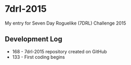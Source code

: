 # 7drl-2015
My entry for Seven Day Roguelike (7DRL) Challenge 2015

## Development Log
* 168 - 7drl-2015 repository created on GitHub
* 133 - First coding begins

